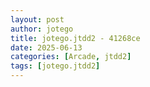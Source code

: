 ```yaml
---
layout: post
author: jotego
title: jotego.jtdd2 - 41268ce
date: 2025-06-13
categories: [Arcade, jtdd2]
tags: [jotego.jtdd2]
---
```


